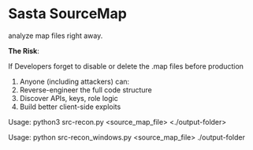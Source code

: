 # Sasta SourceMap
analyze map files right away.


**The Risk**:

If Developers forget to disable or delete the .map files before production
1. Anyone (including attackers) can:
2. Reverse-engineer the full code structure
3. Discover APIs, keys, role logic
4. Build better client-side exploits

Usage: python3 src-recon.py <source_map_file> <./output-folder>

Usage: python src-recon_windows.py <source_map_file> ./output-folder
